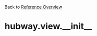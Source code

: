 
Back to [Reference Overview](https://github.com/pyrustic/hubway/blob/master/docs/reference/README.md)

# hubway.view.\_\_init\_\_



<br>


